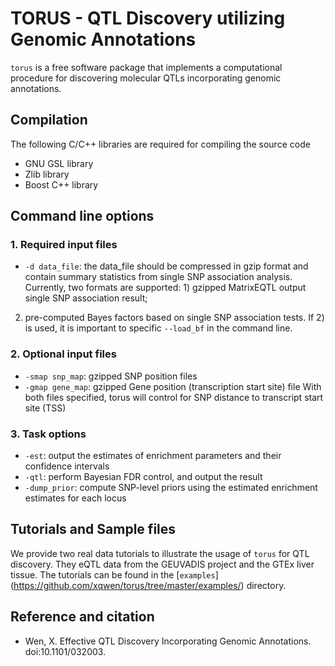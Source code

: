 # TORUS - QTL Discovery utilizing Genomic Annotations 


``torus`` is a free software package that implements a computational procedure for discovering molecular QTLs incorporating genomic annotations. 


## Compilation

The following C/C++ libraries are required for compiling the source code

* GNU GSL library
* Zlib library
* Boost C++ library


## Command line options

### 1. Required input files

* ``-d data_file``: the data_file should be compressed in gzip format and  contain summary statistics from single SNP association analysis. Currently, two formats are supported: 1) gzipped MatrixEQTL output single SNP association result;
2) pre-computed Bayes factors based on single SNP association tests. If 2) is used, it is important to specific ``--load_bf`` in the command line.



### 2. Optional input files

* ``-smap snp_map``: gzipped SNP position files
* ``-gmap gene_map``: gzipped Gene position (transcription start site) file
With both files specified, torus will control for SNP distance to transcript start site (TSS)


### 3. Task options


* ``-est``: output the estimates of enrichment parameters and their confidence intervals
* ``-qtl``: perform Bayesian FDR control, and output the result
* ``-dump_prior``: compute SNP-level priors using the estimated enrichment estimates for each locus


## Tutorials and Sample files

We provide two real data tutorials to illustrate the usage of ```torus``` for QTL discovery. They eQTL data from the GEUVADIS project and the GTEx liver tissue. The tutorials can be found in the [```examples```] (https://github.com/xqwen/torus/tree/master/examples/) directory. 


## Reference and citation

* Wen, X. Effective QTL Discovery Incorporating Genomic Annotations. doi:10.1101/032003.


